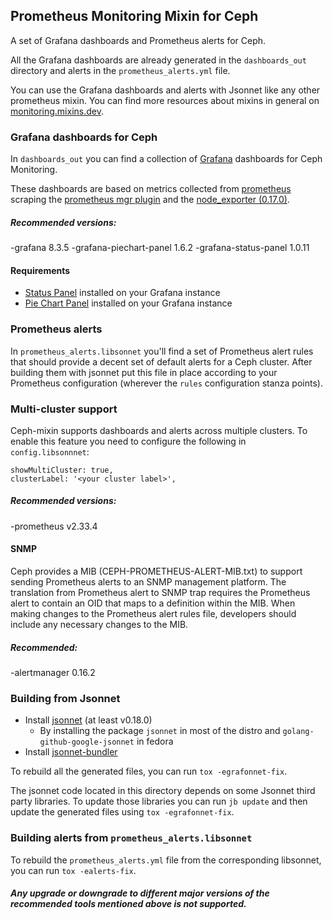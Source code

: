 ## Prometheus Monitoring Mixin for Ceph
A set of Grafana dashboards and Prometheus alerts for Ceph.

All the Grafana dashboards are already generated in the `dashboards_out`
directory and alerts in the `prometheus_alerts.yml` file.

You can use the Grafana dashboards and alerts with Jsonnet like any other
prometheus mixin. You can find more resources about mixins in general on
[monitoring.mixins.dev](https://monitoring.mixins.dev/).

### Grafana dashboards for Ceph
In `dashboards_out` you can find a collection of
[Grafana](https://grafana.com/grafana) dashboards for Ceph Monitoring.

These dashboards are based on metrics collected
from [prometheus](https://prometheus.io/) scraping the [prometheus mgr
plugin](http://docs.ceph.com/en/latest/mgr/prometheus/) and the
[node_exporter (0.17.0)](https://github.com/prometheus/node_exporter).


##### Recommended versions: 
-grafana 8.3.5
    -grafana-piechart-panel 1.6.2
    -grafana-status-panel 1.0.11

#### Requirements

- [Status Panel](https://grafana.com/plugins/vonage-status-panel) installed on
 your Grafana instance
- [Pie Chart Panel](https://grafana.com/grafana/plugins/grafana-piechart-panel/)
 installed on your Grafana instance


### Prometheus alerts
In `prometheus_alerts.libsonnet` you'll find a set of Prometheus
alert rules that should provide a decent set of default alerts for a
Ceph cluster. After building them with jsonnet put this file in place according to your Prometheus
configuration (wherever the `rules` configuration stanza points).

### Multi-cluster support
Ceph-mixin supports dashboards and alerts across multiple clusters. 
To enable this feature you need to configure the following in `config.libsonnnet`:

```
showMultiCluster: true,
clusterLabel: '<your cluster label>',
```

##### Recommended versions: 
-prometheus v2.33.4

#### SNMP
Ceph provides a MIB (CEPH-PROMETHEUS-ALERT-MIB.txt) to support sending
Prometheus alerts to an SNMP management platform. The translation from
Prometheus alert to SNMP trap requires the Prometheus alert to contain an OID
that maps to a definition within the MIB. When making changes to the Prometheus
alert rules file, developers should include any necessary changes to the MIB.


##### Recommended: 
-alertmanager 0.16.2

### Building from Jsonnet

- Install [jsonnet](https://jsonnet.org/) (at least v0.18.0)
    - By installing the package `jsonnet` in most of the distro and
      `golang-github-google-jsonnet` in fedora
- Install [jsonnet-bundler](https://github.com/jsonnet-bundler/jsonnet-bundler)

To rebuild all the generated files, you can run `tox -egrafonnet-fix`.

The jsonnet code located in this directory depends on some Jsonnet third party
libraries. To update those libraries you can run `jb update` and then update
the generated files using `tox -egrafonnet-fix`.

### Building alerts from `prometheus_alerts.libsonnet`

To rebuild the `prometheus_alerts.yml` file from the corresponding libsonnet,
you can run `tox -ealerts-fix`.


##### Any upgrade or downgrade to different major versions of the recommended tools mentioned above is not supported.
